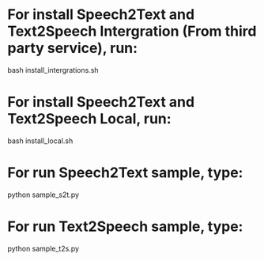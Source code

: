 # For install Speech2Text and Text2Speech Intergration (From third party service), run:
bash install_intergrations.sh

# For install Speech2Text and Text2Speech Local, run:
bash install_local.sh

# For run Speech2Text sample, type:
python sample_s2t.py

# For run Text2Speech sample, type:
python sample_t2s.py